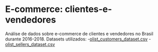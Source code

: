 # E-commerce: clientes-e-vendedores
Análise de dados sobre e-commerce de clientes e vendedores no Brasil durante 2016-2018.
Datasets utilizados:
-[olist_customers_dataset.csv](https://github.com/FKENZOLS/E-commerce-clientes-e-vendedores/files/9202669/olist_customers_dataset.csv)
-[olist_sellers_dataset.csv](https://github.com/FKENZOLS/E-commerce-clientes-e-vendedores/files/9202674/olist_sellers_dataset.csv)
